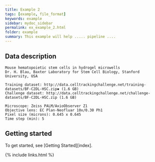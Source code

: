 ```yaml
---
title: Example 2
tags: [example, file_format]
keywords: example
sidebar: mydoc_sidebar
permalink: ex_example_2.html
folder: example
summary: This example will help ..... pipeline ....
---
```


## Data description
```
Mouse hematopoietic stem cells in hydrogel microwells
Dr. H. Blau, Baxter Laboratory for Stem Cell Biology, Stanford University, USA

Training dataset: http://data.celltrackingchallenge.net/training-datasets/BF-C2DL-HSC.zip✱ (1.6 GB)
Challenge dataset: http://data.celltrackingchallenge.net/challenge-datasets/BF-C2DL-HSC.zip (1.6 GB)

Microscope: Zeiss PALM/AxioObserver Z1
Objective lens: EC Plan-Neofluar 10x/0.30 Ph1
Pixel size (microns): 0.645 x 0.645
Time step (min): 5
```

## Getting started

To get started, see [Getting Started][index].

{% include links.html %}
